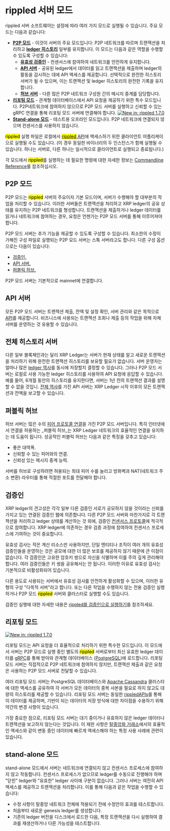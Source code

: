 # rippled 서버 모드

rippled 서버 소프트웨어는 설정에 따라 여러 가지 모드로 실행될 수 있습니다. 주요 모드는 다음과 같습니다:

* [**P2P 모드**](rippled.md#p2p) - 이것이 서버의 주요 모드입니다: P2P 네트워크를 따르며 트랜잭션을 처리하고 [**ledger 히스토리**](ledger/) 일부를 유지합니다. 이 모드는 다음과 같은 역할을 수행할 수 있도록 구성할 수 있습니다:
  * [**유효성 검증인**](rippled.md#undefined-2) - 컨센서스에 참여하여 네트워크를 안전하게 유지합니다.
  * [**API 서버**](rippled.md#api) - 공유된 ledger에서 데이터를 읽고 트랜잭션을 제출하며 ledger의 활동을 감시하는 데에 API 액세스를 제공합니다. 선택적으로 완전한 히스토리 서버가 될 수 있으며, 이는 트랜잭션 및 ledger 히스토리의 완전한 기록을 유지합니다.
  * [**허브 서버**](rippled.md#undefined-1) - 다른 많은 P2P 네트워크 구성원 간의 메시지 중계를 담당합니다.
* [**리포팅 모드**](rippled.md#undefined-3) - 관계형 데이터베이스에서 API 요청을 제공하기 위한 특수 모드입니다. P2P네트워크에 참여하지 않으므로 P2P 모드 서버를 실행하고 신뢰할 수 있는 gRPC 연결을 통해 리포팅 모드 서버에 연결해야 합니다. [![New in: rippled 1.7.0](https://img.shields.io/badge/New%20in-rippled%201.7.0-blue.svg)](https://github.com/ripple/rippled/releases/tag/1.7.0)
* [**Stand-alone 모드**](rippled.md#stand-alone) - 테스트용 오프라인 모드입니다. P2P 네트워크에 연결되지 않으며 컨센서스를 사용하지 않습니다.

<mark style="background-color:yellow;">rippled</mark> 실행 파일은 로컬에서 [<mark style="background-color:yellow;">rippled</mark> API](../../references/http-websocket-apis/)에 액세스하기 위한 클라이언트 어플리케이으로 실행될 수도 있습니다. (이 경우 동일한 바이너리의 두 인스턴스가 함께 실행될 수 있습니다. 하나는 서버로, 다른 하나는 일시적으로 클라이언트로 실행되고 종료됩니다.)

각 모드에서 <mark style="background-color:yellow;">rippled</mark>를 실행하는 데 필요한 명령에 대한 자세한 정보는 [Commandline Reference](https://xrpl.org/commandline-usage.html)를 참조하십시오.

## P2P 모드&#x20;

P2P 모드는 <mark style="background-color:yellow;">rippled</mark> 서버의 주요이자 기본 모드이며, 서버가 수행해야 할 대부분의 작업을 처리할 수 있습니다. 이러한 서버들은 트랜잭션을 처리하고 XRP ledger의 공유 상태를 유지하는 P2P 네트워크를 형성합니다. 트랜잭션을 제출하거나 ledger 데이터를 읽거나 네트워크에 참여하는 경우, 요청은 언젠가는 P2P 모드 서버를 통해 이루어져야 합니다.

P2P 모드 서버는 추가 기능을 제공할 수 있도록 구성할 수 있습니다. 최소한의 수정이 가해진 구성 파일로 실행되는 P2P 모드 서버는 스톡 서버라고도 합니다. 다른 구성 옵션으로는 다음이 있습니다:

* [검증인.](rippled.md#undefined-2)
* [API 서버. ](rippled.md#api)
* [퍼블릭 허브.](rippled.md#undefined-1)

P2P 모드 서버는 기본적으로 mainnet에 연결합니다.

## API 서버&#x20;

모든 P2P 모드 서버는 트랜잭션 제출, 잔액 및 설정 확인, 서버 관리와 같은 목적으로 [API](../../references/http-websocket-apis/)를 제공합니다. 비즈니스에 사용되는 트랜잭션 조회나 제출 등의 작업을 위해 자체 서버를 운영하는 것 유용할 수 있습니다.

## 전체 히스토리 서버&#x20;

다른 일부 블록체인과는 달리 XRP Ledger는 서버가 현재 상태를 알고 새로운 트랜잭션을 처리하기 위해 완전한 트랜잭션 히스토리를 보유할 필요가 없습니다. 서버 운영자는 얼마나 많은 [ledger 역사](ledger/)를 동시에 저장할지 결정할 수 있습니다. 그러나 P2P 모드 서버는 로컬로 사용 가능한 ledger 히스토리를 사용하여 API 요청에 응답할 수 있습니다. 예를 들어, 6개월 동안의 히스토리를 유지한다면, 서버는 1년 전의 트랜잭션 결과를 설명할 수 없을 것입니. [전체 역사](ledger/)를 가진 API 서버는 XRP Ledger 시작 이후의 모든 트랜잭션과 잔액을 보고할 수 있습니다.

## 퍼블릭 허브&#x20;

허브 서버는 많은 수의 [피어 프로토콜 연결](undefined-1.md)을 가진 P2P 모드 서버입니다. 특히 인터넷에서 연결을 허용하는 _퍼블릭 허브_는 XRP Ledger 네트워크의 효율적인 연결을 유지하는 데 도움이 됩니다. 성공적인 퍼블릭 허브는 다음과 같은 특징을 갖추고 있습니다:

* 좋은 대역폭.
* 신뢰할 수 있는 피어와의 연결.
* 신뢰성 있는 메시지 중계 능력.

서버를 허브로 구성하려면 허용되는 최대 피어 수를 늘리고 방화벽과 NAT(네트워크 주소 변환) 라우터를 통해 적절한 포트를 전달해야 합니다.

## 검증인&#x20;

XRP ledger의 견고성은 각각 일부 다른 검증인 서로가 공모하지 않을 것이라는 신뢰를 가지고 있는 연결된 검증인 웹에 의존합니다. 다른 P2P 모드 서버와 마찬가지로 각 트랜잭션을 처리하고 ledger 상태를 계산하는 것 외에, 검증인 [컨센서스 프로토콜](../undefined-4/undefined.md)에 적극적으로 참여합니다. XRP ledger에 의존하는 경우 검증 과정에 참여하여 컨센서스 프로세스에 기여하는 것이 중요합니다.

유효성 검사는 작은 계산 리소스만 사용하지만, 단일 엔티티나 조직이 여러 개의 유효성 검증인들을 운영하는 것은 공모에 대한 더 많은 보호를 제공하지 않기 때문에 큰 이점이 없습니다. 각 검증인은 고유한 암호키 쌍으로 자신을 식별하며 이를 주의 깊게 관리해야 합니다. 여러 검증인들은 키 쌍을 공유해서는 안 됩니다. 이러한 이유로 유효성 검사는 기본적으로 비활성화되어 있습니다.

다른 용도로 사용되는 서버에서 유효성 검사를 안전하게 활성화할 수 있으며, 이러한 유형의 구성 "다목적 서버"라고 합니다. 또는 다른 작업을 수행하지 않는 전용 검증인 실행하거나 P2P 모드 <mark style="background-color:yellow;">rippled</mark> 서버와 클러스터로 실행할 수도 있습니다.

검증인 실행에 대한 자세한 내용은 [rippled를 검증인으로 실행하기](../../tutorials/rippled/rippled-1/rippled.md)를 참조하세요.

## 리포팅 모드&#x20;

[![New in: rippled 1.7.0](https://img.shields.io/badge/New%20in-rippled%201.7.0-blue.svg)](https://github.com/ripple/rippled/releases/tag/1.7.0)

리포팅 모드는 API 요청을 더 효율적으로 처리하기 위한 특수한 모드입니다. 이 모드에서 서버는 P2P 모드로 실행 중인 별도의 <mark style="background-color:yellow;">rippled</mark> 서버로부터 최신 유효한 ledger 데이터를 [gRPC](../../tutorials/rippled/rippled-1/grpc.md)를 통해 받아와 관계형 데이터베이스 ([PostgreSQL](https://www.postgresql.org/))에 로드합니다. 리포팅 모드 서버는 직접적으로 P2P 네트워크에 참여하지 않지만, 트랜잭션 제출과 같은 요청은 사용하는 P2P 모드 서버로 전달할 수 있습니다.

여러 리포팅 모드 서버는 PostgreSQL 데이터베이스와 [Apache Cassandra](https://cassandra.apache.org/\_/index.html) 클러스터에 대한 액세스를 공유하여 각 서버가 모든 데이터의 중복 사본을 필요로 하지 않고도 대량의 히스토리를 제공할 수 있습니다. 리포팅 모드 서버는 동일한 [rippledAPIs](../../references/http-websocket-apis/)를 통해 이 데이터를 제공하며, 기반이 되는 데이터의 저장 방식에 대한 차이점을 수용하기 위해 약간의 변경 사항이 있습니다.

가장 중요한 점으로, 리포팅 모드 서버는 대기 중이거나 유효하지 않은 ledger 데이터나 트랜잭션을 보고하지 않는다는 것입니다. 이 제한 사항은 [탈중앙화 거래소](../dex/)에서의 효율적인 액세스와 같이 변동 중인 데이터에 빠르게 액세스해야 하는 특정 사용 사례에 관련이 있습니다.

## stand-alone 모드&#x20;

stand-alone 모드에서 서버는 네트워크에 연결되지 않고 컨센서스 프로세스에 참여하지 않고 작동합니다. 컨센서스 프로세스가 없으므로 ledger를 수동으로 진행해야 하며 "닫힌" ledger와 "유효한" ledger 사이에 구분이 없습니다. 그러나 서버는 여전히 API 액세스를 제공하고 트랜잭션을 처리합니다. 이를 통해 다음과 같은 작업을 수행할 수 있습니다:

* 수정 사항이 탈중앙 네트워크 전체에 적용되기 전에 수정안의 효과를 테스트합니다.
* 처음부터 새로운 genesis  ledger를 생성합니다.
* 기존의 ledger 버전을 디스크에서 로드한 다음, 특정 트랜잭션을 다시 실행하여 결과를 재생산하거나 다른 가능성을 테스트합니다.

&#x20;
